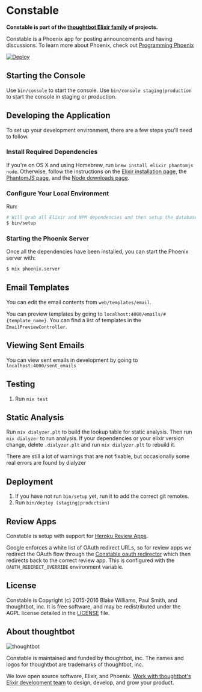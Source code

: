 # Constable

**Constable is part of the [thoughtbot Elixir family][elixir-phoenix] of projects.**

Constable is a Phoenix app for posting announcements and having discussions.
To learn more about Phoenix, check out [Programming Phoenix](https://pragprog.com/book/phoenix/programming-phoenix)

[![Deploy](https://www.herokucdn.com/deploy/button.svg)](https://heroku.com/deploy?template=https://github.com/thoughtbot/constable/tree/tw-document-deployment-to-heroku?1)

## Starting the Console

Use `bin/console` to start the console. Use `bin/console staging|production` to
start the console in staging or production.

## Developing the Application

To set up your development environment, there are a few steps you'll need to
follow.

### Install Required Dependencies

If you're on OS X and using Homebrew, run `brew install elixir phantomjs node`.
Otherwise, follow the instructions on the [Elixir installation page], the
[PhantomJS page], and the [Node downloads page].

[Elixir installation page]: http://elixir-lang.org/install.html
[PhantomJS page]: http://phantomjs.org/download.html
[node downloads page]: https://nodejs.org/en/download/

### Configure Your Local Environment

Run:

  ```sh
  # Will grab all Elixir and NPM dependencies and then setup the database
  $ bin/setup
  ```

### Starting the Phoenix Server

Once all the dependencies have been installed, you can start the Phoenix
server with:

  ```sh
  $ mix phoenix.server
  ```

## Email Templates

You can edit the email contents from `web/templates/email`.

You can preview templates by going to `localhost:4000/emails/#{template_name}`.
You can find a list of templates in the `EmailPreviewController`.

## Viewing Sent Emails

You can view sent emails in development by going to `localhost:4000/sent_emails`

## Testing

1. Run `mix test`

## Static Analysis

Run `mix dialyzer.plt` to build the lookup table for static analysis. Then run
`mix dialyzer` to run analysis. If your dependencies or your elixir version
change, delete `.dialyzer.plt` and run `mix dialyzer.plt` to rebuild it.

There are still a lot of warnings that are not fixable, but occasionally some
real errors are found by dialyzer

## Deployment

1. If you have not run `bin/setup` yet, run it to add the correct git remotes.
2. Run `bin/deploy (staging|production)`

## Review Apps

Constable is setup with support for [Heroku Review Apps].

Google enforces a white list of OAuth redirect URLs, so for review apps we
redirect the OAuth flow through the [Constable oauth redirector] which then
redirects back to the correct review app. This is configured with the
`OAUTH_REDIRECT_OVERRIDE` environment variable.

[Heroku Review Apps]: https://devcenter.heroku.com/articles/github-integration-review-apps
[Constable oauth redirector]: https://github.com/thoughtbot/constable-oauth-redirector

## License

Constable is Copyright (c) 2015-2016 Blake Williams, Paul Smith, and thoughtbot,
inc. It is free software, and may be redistributed under the AGPL license
detailed in the [LICENSE] file.

[LICENSE]: /LICENSE

## About thoughtbot

![thoughtbot](https://thoughtbot.com/logo.png)

Constable is maintained and funded by thoughtbot, inc.
The names and logos for thoughtbot are trademarks of thoughtbot, inc.

We love open source software, Elixir, and Phoenix. [Work with thoughtbot's
Elixir development team][elixir-phoenix] to design, develop, and grow your
product.

[elixir-phoenix]: https://thoughtbot.com/services/elixir-phoenix?utm_source=github
